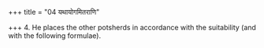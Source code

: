 +++
title = "04 यथायोगमितराणि"

+++
4. He places the other potsherds in accordance with the suitability (and with the following formulae).  
